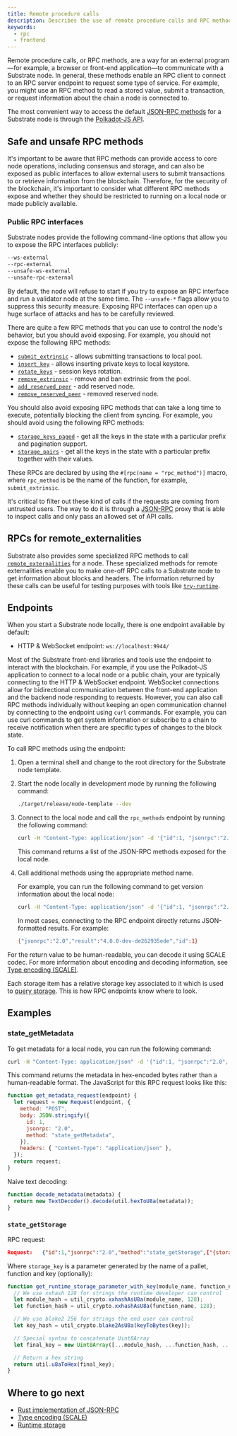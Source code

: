 ```yaml
---
title: Remote procedure calls
description: Describes the use of remote procedure calls and RPC methods to interact with a Substrate node.
keywords:
  - rpc
  - frontend
---
```


Remote procedure calls, or RPC methods, are a way for an external program—for example, a browser or front-end application—to communicate with a Substrate node.
In general, these methods enable an RPC client to connect to an RPC server endpoint to request some type of service.
For example, you might use an RPC method to read a stored value, submit a transaction, or request information about the chain a node is connected to.

The most convenient way to access the default [JSON-RPC methods](https://polkadot.js.org/docs/substrate/rpc/) for a Substrate node is through the [Polkadot-JS API](https://polkadot.js.org/docs/api/).

## Safe and unsafe RPC methods

It's important to be aware that RPC methods can provide access to core node operations, including consensus and storage, and can also be exposed as public interfaces to allow external users to submit transactions to or retrieve information from the blockchain.
Therefore, for the security of the blockchain, it's important to consider what different RPC methods expose and whether they should be restricted to running on a local node or made publicly available.

### Public RPC interfaces

Substrate nodes provide the following command-line options that allow you to expose the RPC interfaces publicly:

```bash
--ws-external
--rpc-external
--unsafe-ws-external
--unsafe-rpc-external
```

By default, the node will refuse to start if you try to expose an RPC interface and run a validator node at the same time.
The `--unsafe-*` flags allow you to suppress this security measure.
Exposing RPC interfaces can open up a huge surface of attacks and has to be carefully reviewed.

There are quite a few RPC methods that you can use to control the node's behavior, but you should avoid exposing.
For example, you should not expose the following RPC methods:

- [`submit_extrinsic`](https://paritytech.github.io/substrate/master/sc_rpc_api/author/trait.AuthorApiClient.html) - allows submitting transactions to local pool.
- [`insert_key`](https://paritytech.github.io/substrate/master/sc_rpc_api/author/trait.AuthorApiClient.html) - allows inserting private keys to local keystore.
- [`rotate_keys`](https://paritytech.github.io/substrate/master/sc_rpc_api/author/trait.AuthorApiClient.html) - session keys rotation.
- [`remove_extrinsic`](https://paritytech.github.io/substrate/master/substrate_rpc_client/trait.AuthorApi.html#method.remove_extrinsic) - remove and ban extrinsic from the pool.
- [`add_reserved_peer`](https://paritytech.github.io/substrate/master/sc_rpc_api/system/trait.SystemApiClient.html) - add reserved node.
- [`remove_reserved_peer`](https://paritytech.github.io/substrate/master/sc_rpc_api/system/trait.SystemApiClient.html) - removed reserved node.

You should also avoid exposing RPC methods that can take a long time to execute, potentially blocking the client from syncing.
For example, you should avoid using the following RPC methods:

- [`storage_keys_paged`](https://paritytech.github.io/substrate/master/sc_rpc_api/state/trait.StateApiClient.html) - get all the keys in the state with a particular prefix and pagination support.
- [`storage_pairs`](https://paritytech.github.io/substrate/master/sc_rpc_api/state/trait.StateApiClient.html) - get all the keys in the state with a particular prefix together with their values.

These RPCs are declared by using the `#[rpc(name = "rpc_method")]` macro, where `rpc_method` is be the name of the function, for example, `submit_extrinsic`.

It's critical to filter out these kind of calls if the requests are coming from untrusted users.
The way to do it is through a [JSON-RPC](/reference/glossary#json-rpc) proxy that is able to inspect calls and only pass an allowed set of API calls.

## RPCs for remote_externalities

Substrate also provides some specialized RPC methods to call [`remote_externalities`](https://github.com/paritytech/polkadot-sdk/blob/master/substrate/utils/frame/remote-externalities/src/lib.rs#L347-#L746) for a node.
These specialized methods for remote externalities enable you to make one-off RPC calls to a Substrate node to get information about blocks and headers.
The information returned by these calls can be useful for testing purposes with tools like [`try-runtime`](/reference/command-line-tools/try-runtime/).

## Endpoints

When you start a Substrate node locally, there is one endpoint available by default:

- HTTP & WebSocket endpoint: `ws://localhost:9944/`

Most of the Substrate front-end libraries and tools use the endpoint to interact with the blockchain.
For example, if you use the Polkadot-JS application to connect to a local node or a public chain, your are typically connecting to the HTTP & WebSocket endpoint.
WebSocket connections allow for bidirectional communication between the front-end application and the backend node responding to requests.
However, you can also call RPC methods individually without keeping an open communication channel by connecting to the endpoint using `curl` commands.
For example, you can use curl commands to get system information or subscribe to a chain to receive notification when there are specific types of changes to the block state.

To call RPC methods using the endpoint:

1. Open a terminal shell and change to the root directory for the Substrate node template.

2. Start the node locally in development mode by running the following command:

   ```bash
   ./target/release/node-template --dev
   ```

3. Connect to the local node and call the `rpc_methods` endpoint by running the following command:

   ```bash
   curl -H "Content-Type: application/json" -d '{"id":1, "jsonrpc":"2.0", "method": "rpc_methods"}' http://localhost:9944/
   ```

   This command returns a list of the JSON-RPC methods exposed for the local node.

4. Call additional methods using the appropriate method name.

   For example, you can run the following command to get version information about the local node:

   ```bash
   curl -H "Content-Type: application/json" -d '{"id":1, "jsonrpc":"2.0", "method": "system_version"}' http://localhost:9944/
   ```

   In most cases, connecting to the RPC endpoint directly returns JSON-formatted results.
   For example:

   ```bash
   {"jsonrpc":"2.0","result":"4.0.0-dev-de262935ede","id":1}
   ```

For the return value to be human-readable, you can decode it using SCALE codec.
For more information about encoding and decoding information, see [Type encoding (SCALE)](/reference/scale-codec/).

Each storage item has a relative storage key associated to it which is used to [query storage](/main-docs/build/runtime-storage#querying-storage).
This is how RPC endpoints know where to look.

## Examples

### state_getMetadata

To get metadata for a local node, you can run the following command:

```bash
curl -H "Content-Type: application/json" -d '{"id":1, "jsonrpc":"2.0", "method": "state_getMetadata"}' http://localhost:9944/
```

This command returns the metadata in hex-encoded bytes rather than a human-readable format.
The JavaScript for this RPC request looks like this:

```javascript
function get_metadata_request(endpoint) {
  let request = new Request(endpoint, {
    method: "POST",
    body: JSON.stringify({
      id: 1,
      jsonrpc: "2.0",
      method: "state_getMetadata",
    }),
    headers: { "Content-Type": "application/json" },
  });
  return request;
}
```

Naive text decoding:

```javascript
function decode_metadata(metadata) {
  return new TextDecoder().decode(util.hexToU8a(metadata));
}
```

### `state_getStorage`

RPC request:

```json
Request:   {"id":1,"jsonrpc":"2.0","method":"state_getStorage",["{storage_key}"]}
```

Where `storage_key` is a parameter generated by the name of a pallet, function and key (optionally):

```javascript
function get_runtime_storage_parameter_with_key(module_name, function_name, key) {
  // We use xxhash 128 for strings the runtime developer can control
  let module_hash = util_crypto.xxhashAsU8a(module_name, 128);
  let function_hash = util_crypto.xxhashAsU8a(function_name, 128);

  // We use blake2 256 for strings the end user can control
  let key_hash = util_crypto.blake2AsU8a(keyToBytes(key));

  // Special syntax to concatenate Uint8Array
  let final_key = new Uint8Array([...module_hash, ...function_hash, ...key_hash]);

  // Return a hex string
  return util.u8aToHex(final_key);
}
```

## Where to go next

- [Rust implementation of JSON-RPC](https://github.com/paritytech/jsonrpc)
- [Type encoding (SCALE)](/reference/scale-codec)
- [Runtime storage](/main-docs/build/runtime-storage/)
